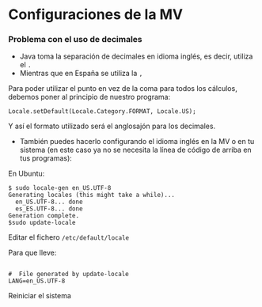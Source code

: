 # Configuraciones de la MV 
### Problema con el uso de decimales

- Java toma la separación de decimales en idioma inglés, es decir, utiliza el `.`
- Mientras que en España se utiliza la `,`

Para poder utilizar el punto en vez de la coma para todos los cálculos, debemos poner al principio de nuestro programa:
```
Locale.setDefault(Locale.Category.FORMAT, Locale.US);
```

Y así el formato utilizado será el anglosajón para los decimales.

- También puedes hacerlo configurando el idioma inglés en la MV o en tu sistema (en este caso ya no se necesita la línea de código de arriba en tus programas):

En Ubuntu: 

```
$ sudo locale-gen en_US.UTF-8
Generating locales (this might take a while)...
  en_US.UTF-8... done
  es_ES.UTF-8... done
Generation complete.
$sudo update-locale

```
Editar el fichero `/etc/default/locale`

Para que lleve:
```

#  File generated by update-locale
LANG=en_US.UTF-8

```
Reiniciar el sistema
